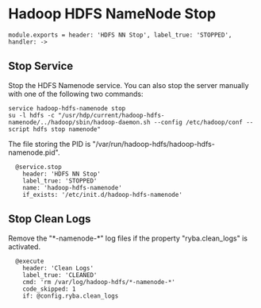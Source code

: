 
# Hadoop HDFS NameNode Stop


    module.exports = header: 'HDFS NN Stop', label_true: 'STOPPED', handler: ->

## Stop Service

Stop the HDFS Namenode service. You can also stop the server manually with one of
the following two commands:

```
service hadoop-hdfs-namenode stop
su -l hdfs -c "/usr/hdp/current/hadoop-hdfs-namenode/../hadoop/sbin/hadoop-daemon.sh --config /etc/hadoop/conf --script hdfs stop namenode"
```

The file storing the PID is "/var/run/hadoop-hdfs/hadoop-hdfs-namenode.pid".

      @service.stop
        header: 'HDFS NN Stop'
        label_true: 'STOPPED'
        name: 'hadoop-hdfs-namenode'
        if_exists: '/etc/init.d/hadoop-hdfs-namenode'

## Stop Clean Logs

Remove the "\*-namenode-\*" log files if the property "ryba.clean_logs" is
activated.

      @execute
        header: 'Clean Logs'
        label_true: 'CLEANED'
        cmd: 'rm /var/log/hadoop-hdfs/*-namenode-*'
        code_skipped: 1
        if: @config.ryba.clean_logs
